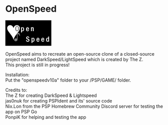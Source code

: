 # OpenSpeed
![ICON0](https://raw.githubusercontent.com/rreha/openspeed/main/ICON0.png)

OpenSpeed aims to recreate an open-source clone of a closed-source project named DarkSpeed/LightSpeed which is created by The Z. <br />
This project is still in progress! <br />

Installation: <br />
Put the "openspeedv10a" folder to your /PSP/GAME/ folder. <br />

Credits to: <br />
The Z for creating DarkSpeed & Lightspeed <br />
jas0nuk for creating PSPIdent and its' source code <br />
Nix.Lon from the PSP Homebrew Community Discord server for testing the app on PSP Go <br />
PonpiK for helping and testing the app

